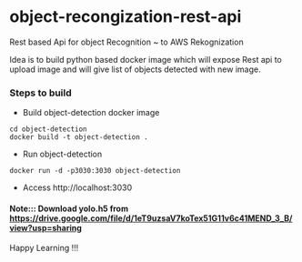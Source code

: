 # object-recongization-rest-api
Rest based Api for object Recognition ~ to AWS Rekognization

Idea is to build python based docker image which will expose Rest api to upload image and will give list of objects detected with new image.

### Steps to build

* Build object-detection docker image
```
cd object-detection
docker build -t object-detection .
```

* Run object-detection
```
docker run -d -p3030:3030 object-detection
```

* Access http://localhost:3030


#### Note::: Download yolo.h5 from https://drive.google.com/file/d/1eT9uzsaV7koTex51G11v6c41MEND_3_B/view?usp=sharing


Happy Learning !!!